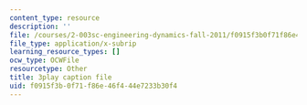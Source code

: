 ```yaml
---
content_type: resource
description: ''
file: /courses/2-003sc-engineering-dynamics-fall-2011/f0915f3b0f71f86e46f444e7233b30f4_9CPA6WG6mRo.srt
file_type: application/x-subrip
learning_resource_types: []
ocw_type: OCWFile
resourcetype: Other
title: 3play caption file
uid: f0915f3b-0f71-f86e-46f4-44e7233b30f4
---
```

